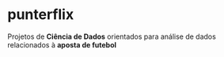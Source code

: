 # punterflix
Projetos de **Ciência de Dados** orientados para análise de dados relacionados à **aposta de futebol**
